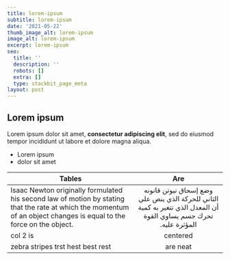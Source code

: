 ```yaml
---
title: lorem-ipsum
subtitle: lorem-ipsum
date: '2021-05-22'
thumb_image_alt: lorem-ipsum
image_alt: lorem-ipsum
excerpt: lorem-ipsum
seo:
  title: ''
  description: ''
  robots: []
  extra: []
  type: stackbit_page_meta
layout: post
---
```

## Lorem ipsum

Lorem ipsum dolor sit amet, **consectetur adipiscing elit**, sed do eiusmod tempor incididunt ut labore et dolore magna aliqua.

- Lorem ipsum
- dolor sit amet

| Tables        | Are           |
| ------------- |:-------------:|
| Isaac Newton originally formulated his second law of motion by stating that the rate at which the momentum of an object changes is equal to the force on the object.     | <div dir="rtl"> وضع إسحاق نيوتن قانونه الثاني للحركة الذي ينص علي أن المعدل الذي تتغير به كمية تحرك جسم يساوي القوة المؤثرة عليه. </div> |
| col 2 is      | centered      |  
| zebra stripes trst hest best rest | are neat      |